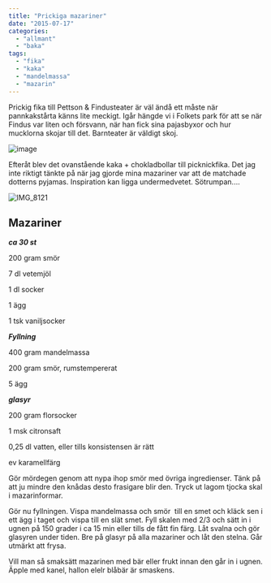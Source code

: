 ```yaml
---
title: "Prickiga mazariner"
date: "2015-07-17"
categories: 
  - "allmant"
  - "baka"
tags: 
  - "fika"
  - "kaka"
  - "mandelmassa"
  - "mazarin"
---
```


Prickig fika till Pettson & Findusteater är väl ändå ett måste när pannkakstårta känns lite meckigt. Igår hängde vi i Folkets park för att se när Findus var liten och försvann, när han fick sina pajasbyxor och hur mucklorna skojar till det. Barnteater är väldigt skoj.

![image](/static/img/image2.jpg)

Efteråt blev det ovanstående kaka + chokladbollar till picknickfika. Det jag inte riktigt tänkte på när jag gjorde mina mazariner var att de matchade dotterns pyjamas. Inspiration kan ligga undermedvetet. Sötrumpan....

![IMG_8121](/static/img/IMG_8121-1020x765.jpg)

## Mazariner

_**ca 30 st**_

200 gram smör

7 dl vetemjöl

1 dl socker

1 ägg

1 tsk vaniljsocker

_**Fyllning**_

400 gram mandelmassa

200 gram smör, rumstempererat

5 ägg

_**glasyr**_

200 gram florsocker

1 msk citronsaft

0,25 dl vatten, eller tills konsistensen är rätt

ev karamellfärg

Gör mördegen genom att nypa ihop smör med övriga ingredienser. Tänk på att ju mindre den knådas desto frasigare blir den. Tryck ut lagom tjocka skal i mazarinformar.

Gör nu fyllningen. Vispa mandelmassa och smör  till en smet och kläck sen i ett ägg i taget och vispa till en slät smet. Fyll skalen med 2/3 och sätt in i ugnen på 150 grader i ca 15 min eller tills de fått fin färg. Låt svalna och gör glasyren under tiden. Bre på glasyr på alla mazariner och låt den stelna. Går utmärkt att frysa.

Vill man så smaksätt mazarinen med bär eller frukt innan den går in i ugnen. Äpple med kanel, hallon elelr blåbär är smaskens.
